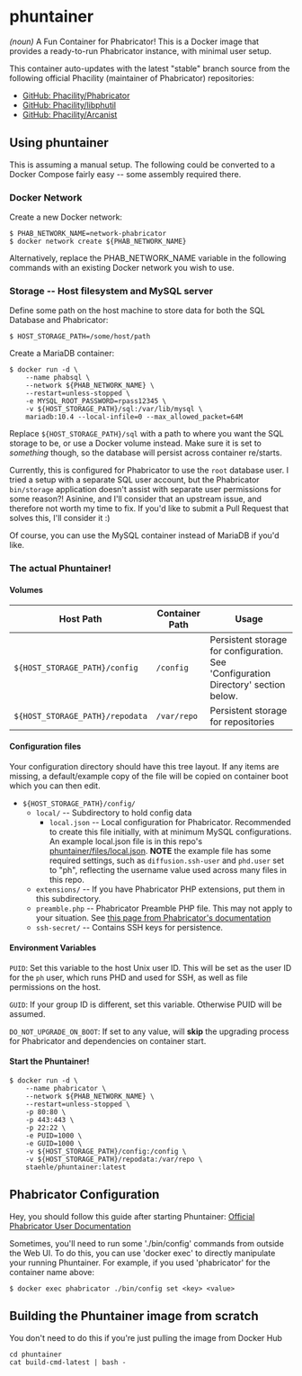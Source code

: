 # phuntainer
_(noun)_ A Fun Container for Phabricator! This is a Docker image that provides a ready-to-run Phabricator instance, with minimal user setup.

This container auto-updates with the latest "stable" branch source from the following official Phacility (maintainer of Phabricator) repositories:

* [GitHub: Phacility/Phabricator](https://github.com/phacility/phabricator.git)
* [GitHub: Phacility/libphutil](https://github.com/phacility/libphutil.git)
* [GitHub: Phacility/Arcanist](https://github.com/phacility/arcanist.git)

## Using phuntainer

This is assuming a manual setup. The following could be converted to a Docker Compose fairly easy -- some assembly required there.

### Docker Network

Create a new Docker network:
```
$ PHAB_NETWORK_NAME=network-phabricator
$ docker network create ${PHAB_NETWORK_NAME}
```

Alternatively, replace the PHAB_NETWORK_NAME variable in the following commands with an existing Docker network you wish to use.

### Storage -- Host filesystem and MySQL server

Define some path on the host machine to store data for both the SQL Database and Phabricator:
```
$ HOST_STORAGE_PATH=/some/host/path
```

Create a MariaDB container:
```
$ docker run -d \
    --name phabsql \
    --network ${PHAB_NETWORK_NAME} \
    --restart=unless-stopped \
    -e MYSQL_ROOT_PASSWORD=rpass12345 \
    -v ${HOST_STORAGE_PATH}/sql:/var/lib/mysql \
    mariadb:10.4 --local-infile=0 --max_allowed_packet=64M
```

Replace `${HOST_STORAGE_PATH}/sql` with a path to where you want the SQL storage to be, or use a Docker volume instead. Make sure it is set to _something_ though, so the database will persist across container re/starts.

Currently, this is configured for Phabricator to use the `root` database user. I tried a setup with a separate SQL user account, but the Phabricator `bin/storage` application doesn't assist with separate user permissions for some reason?! Asinine, and I'll consider that an upstream issue, and therefore not worth my time to fix. If you'd like to submit a Pull Request that solves this, I'll consider it :)

Of course, you can use the MySQL container instead of MariaDB if you'd like.


### The actual Phuntainer!

#### Volumes

| Host Path | Container Path | Usage |
|---|---|---|
| `${HOST_STORAGE_PATH}/config` | `/config` | Persistent storage for configuration. See 'Configuration Directory' section below. |
| `${HOST_STORAGE_PATH}/repodata` | `/var/repo` | Persistent storage for repositories |

#### Configuration files

Your configuration directory should have this tree layout. If any items are missing, a default/example copy of the file will be copied on container boot which you can then edit.

* `${HOST_STORAGE_PATH}/config/`
  * `local/` -- Subdirectory to hold config data
    * `local.json` -- Local configuration for Phabricator. Recommended to create this file initially, with at minimum MySQL configurations. An example local.json file is in this repo's [phuntainer/files/local.json](https://github.com/staehle/phuntainer/blob/master/phuntainer/files/local.json). **NOTE** the example file has some required settings, such as `diffusion.ssh-user` and `phd.user` set to "ph", reflecting the username value used across many files in this repo.
  * `extensions/` -- If you have Phabricator PHP extensions, put them in this subdirectory.
  * `preamble.php` -- Phabricator Preamble PHP file. This may not apply to your situation. See [this page from Phabricator's documentation](https://secure.phabricator.com/book/phabricator/article/configuring_preamble/)
  * `ssh-secret/` -- Contains SSH keys for persistence.


#### Environment Variables

`PUID`: Set this variable to the host Unix user ID. This will be set as the user ID for the `ph` user, which runs PHD and used for SSH, as well as file permissions on the host.

`GUID`: If your group ID is different, set this variable. Otherwise PUID will be assumed.

`DO_NOT_UPGRADE_ON_BOOT`: If set to any value, will **skip** the upgrading process for Phabricator and dependencies on container start.

#### Start the Phuntainer!

```
$ docker run -d \
    --name phabricator \
    --network ${PHAB_NETWORK_NAME} \
    --restart=unless-stopped \
    -p 80:80 \
    -p 443:443 \
    -p 22:22 \
    -e PUID=1000 \
    -e GUID=1000 \
    -v ${HOST_STORAGE_PATH}/config:/config \
    -v ${HOST_STORAGE_PATH}/repodata:/var/repo \
    staehle/phuntainer:latest
```

## Phabricator Configuration

Hey, you should follow this guide after starting Phuntainer: [Official Phabricator User Documentation](https://secure.phabricator.com/book/phabricator/)

Sometimes, you'll need to run some './bin/config' commands from outside the Web UI. To do this, you can use 'docker exec' to directly manipulate your running Phuntainer. For example, if you used 'phabricator' for the container name above:

```
$ docker exec phabricator ./bin/config set <key> <value>
```


## Building the Phuntainer image from scratch

You don't need to do this if you're just pulling the image from Docker Hub

```
cd phuntainer
cat build-cmd-latest | bash -
```

